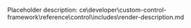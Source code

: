 Placeholder description: ce\developer\custom-control-framework\reference\control\includes\render-description.md